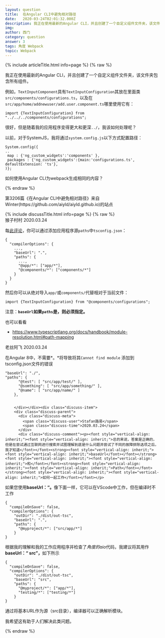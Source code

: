 ```yaml
---
layout: question
title:  在Angular CLI中避免相对路径
date:   2020-03-24T02:01:32.000Z
description: 我正在使用最新的Angular CLI，并且创建了一个自定义组件文件夹，该文件夹包含所有组件。例如，TextInputComponent具有TextI...
img: 
author: 西门
category: question
answer: 3
tags: 角度 Webpack
topic: Webpack
---
```

<div class="article-root">
  <div class="article">
    {% include articleTitle.html info=page %}
    {% raw %}
    <div class="article-content"><p><font style="vertical-align: inherit;"><font style="vertical-align: inherit;">我正在使用最新的Angular CLI，并且创建了一个自定义组件文件夹，该文件夹包含所有组件。</font></font></p>

<p><font style="vertical-align: inherit;"><font style="vertical-align: inherit;">例如，</font></font><code>TextInputComponent</code><font style="vertical-align: inherit;"><font style="vertical-align: inherit;">具有</font></font><code>TextInputConfiguration</code><font style="vertical-align: inherit;"><font style="vertical-align: inherit;">其放在里面类</font></font><code>src/components/configurations.ts</code><font style="vertical-align: inherit;"><font style="vertical-align: inherit;">，以及在</font></font><code>src/app/home/addnewuser/add.user.component.ts</code><font style="vertical-align: inherit;"><font style="vertical-align: inherit;">哪里使用它有：</font></font></p>

<pre><code>import {TextInputConfiguration} from "../../../components/configurations";
</code></pre>

<p><font style="vertical-align: inherit;"><font style="vertical-align: inherit;">很好，但是随着我的应用程序变得更大和更深</font></font><code>../</code><font style="vertical-align: inherit;"><font style="vertical-align: inherit;">，我该如何处理呢？</font></font></p>

<p><font style="vertical-align: inherit;"><font style="vertical-align: inherit;">以前，对于SystemJS，我将通过</font></font><code>system.config.js</code><font style="vertical-align: inherit;"><font style="vertical-align: inherit;">以下方式</font><font style="vertical-align: inherit;">配置路径</font><font style="vertical-align: inherit;">：</font></font></p>

<pre><code>System.config({<font></font>
..<font></font>
 map : {'ng_custom_widgets':'components' },<font></font>
 packages : {'ng_custom_widgets':{main:'configurations.ts', defaultExtension: 'ts'},<font></font>
)};<font></font>
</code></pre>

<p><font style="vertical-align: inherit;"><font style="vertical-align: inherit;">如何使用Angular CLI为webpack生成相同的内容？</font></font></p></div>
    {% endraw %}
  </div>
  <p class="winter_mark">第3206篇《在Angular CLI中避免相对路径》来自Winter(https://github.com/aiyld/aiyld.github.io)的站点</p>
  <div class="discuss-wrapper">
    {% include discussTitle.html info=page %}
    {% raw %}
    <div class="discuss-list">
    <div class="discuss-item">
        <div class="discuss-parent">
          <div class="discuss-meta">
            <span class="discuss-user">猴子村村</span>
            <span class="discuss-time">2020.03.24</span>
          </div>
          <div class="discuss-comment"><p><font style="vertical-align: inherit;"><font style="vertical-align: inherit;">每</font></font><a href="https://github.com/angular/angular-cli/issues/1465#issuecomment-236054952" rel="noreferrer"><font style="vertical-align: inherit;"><font style="vertical-align: inherit;">此评论</font></font></a><font style="vertical-align: inherit;"><font style="vertical-align: inherit;">，你可以通过添加应用程序源</font></font><code>paths</code><font style="vertical-align: inherit;"><font style="vertical-align: inherit;">中</font></font><code>tsconfig.json</code><font style="vertical-align: inherit;"><font style="vertical-align: inherit;">：</font></font></p>

<pre><code>{<font></font>
  "compilerOptions": {<font></font>
    ...,  <font></font>
    "baseUrl": ".",<font></font>
    "paths": {<font></font>
      ...,<font></font>
      "@app/*": ["app/*"],<font></font>
      "@components/*": ["components/*"]<font></font>
    }<font></font>
  }<font></font>
}<font></font>
</code></pre>

<p><font style="vertical-align: inherit;"><font style="vertical-align: inherit;">然后你可以从绝对导入</font></font><code>app/</code><font style="vertical-align: inherit;"><font style="vertical-align: inherit;">或</font></font><code>components/</code><font style="vertical-align: inherit;"><font style="vertical-align: inherit;">代替相对于当前文件：</font></font></p>

<pre><code>import {TextInputConfiguration} from "@components/configurations";
</code></pre>

<p><font style="vertical-align: inherit;"><font style="vertical-align: inherit;">注意：</font></font><strong><code>baseUrl</code><font style="vertical-align: inherit;"><font style="vertical-align: inherit;">如果</font></font><code>paths</code><font style="vertical-align: inherit;"><font style="vertical-align: inherit;">是，则</font><font style="vertical-align: inherit;">必须指定</font><font style="vertical-align: inherit;">。</font></font></strong></p>

<p><font style="vertical-align: inherit;"><font style="vertical-align: inherit;">也可以看看</font></font></p>

<ul>
<li><a href="https://www.typescriptlang.org/docs/handbook/module-resolution.html#path-mapping" rel="noreferrer"><font style="vertical-align: inherit;"><font style="vertical-align: inherit;">https://www.typescriptlang.org/docs/handbook/module-resolution.html#path-mapping</font></font></a></li>
</ul></div>
        </div></div><div class="discuss-item">
        <div class="discuss-parent">
          <div class="discuss-meta">
            <span class="discuss-user">老丝阿飞</span>
            <span class="discuss-time">2020.03.24</span>
          </div>
          <div class="discuss-comment"><p><font style="vertical-align: inherit;"><font style="vertical-align: inherit;">在Angular 8中，不需要*。</font><font style="vertical-align: inherit;">*将导致将其</font></font><code>Cannot find module</code><font style="vertical-align: inherit;"><font style="vertical-align: inherit;">
添加到tsconfig.json文件的</font><font style="vertical-align: inherit;">错误</font></font></p>

<pre><code>"baseUrl": "./",<font></font>
"paths": {<font></font>
      "@test": [ "src/app/test/" ],<font></font>
      "@somthing": [ "src/app/something/" ],<font></font>
      "@name": [ "src/app/name/" ]<font></font>
    },<font></font>
<font></font>
</code></pre></div>
        </div></div><div class="discuss-item">
        <div class="discuss-parent">
          <div class="discuss-meta">
            <span class="discuss-user">Stafan路易</span>
            <span class="discuss-time">2020.03.24</span>
          </div>
          <div class="discuss-comment"><p><font style="vertical-align: inherit;"><font style="vertical-align: inherit;">总的来说，答案是正确的，但是在尝试通过互联网进行搜索并试图理解到底是什么问题并尝试了不同的故障排除选项之后，我才知道</font></font><strong><font style="vertical-align: inherit;"><font style="vertical-align: inherit;">baseUrl</font></font></strong><font style="vertical-align: inherit;"><font style="vertical-align: inherit;">和</font></font><strong><font style="vertical-align: inherit;"><font style="vertical-align: inherit;">Path</font></font></strong><font style="vertical-align: inherit;"><font style="vertical-align: inherit;">如何一起工作</font></font></p>

<p><font style="vertical-align: inherit;"><font style="vertical-align: inherit;">如果您使用</font></font><strong><font style="vertical-align: inherit;"><font style="vertical-align: inherit;">baseUrl：“。</font></font></strong><font style="vertical-align: inherit;"><font style="vertical-align: inherit;">像下面一样，它可以在VScode中工作，但在编译时不工作</font></font></p>

<pre><code>{<font></font>
  "compileOnSave": false,<font></font>
  "compilerOptions": {<font></font>
    "outDir": "./dist/out-tsc",<font></font>
    "baseUrl": ".",<font></font>
    "paths": {<font></font>
      "@myproject/*": ["src/app/*"]<font></font>
    }    <font></font>
}<font></font>
</code></pre>

<p><font style="vertical-align: inherit;"><font style="vertical-align: inherit;">根据我的理解和我的工作应用程序并检查了</font></font><em><font style="vertical-align: inherit;"><font style="vertical-align: inherit;">角度的aio</font></font></em><font style="vertical-align: inherit;"><font style="vertical-align: inherit;">代码，我建议将其用作</font></font><strong><font style="vertical-align: inherit;"><font style="vertical-align: inherit;">baseUrl：“ src”，</font></font></strong><font style="vertical-align: inherit;"><font style="vertical-align: inherit;">如下所示</font></font></p>

<pre><code>{<font></font>
  "compileOnSave": false,<font></font>
  "compilerOptions": {<font></font>
    "outDir": "./dist/out-tsc",<font></font>
    "baseUrl": "src",<font></font>
    "paths": {<font></font>
      "@myproject/*": ["app/*"],<font></font>
      "testing/*": ["testing/*"]<font></font>
    }    <font></font>
}<font></font>
</code></pre>

<p><font style="vertical-align: inherit;"><font style="vertical-align: inherit;">通过将基本URL作为源（src目录），编译器可以正确解析模块。</font></font></p>

<p><font style="vertical-align: inherit;"><font style="vertical-align: inherit;">我希望这有助于人们解决此类问题。</font></font></p></div>
        </div></div>
    </div>
    {% endraw %}
  </div>
<div>
